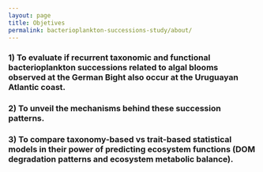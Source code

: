 ```yaml
---
layout: page
title: Objetives
permalink: bacterioplankton-successions-study/about/
---
```


### 1) To evaluate if recurrent taxonomic and functional bacterioplankton successions related to algal blooms observed at the German Bight also occur at the Uruguayan Atlantic coast.
### 2) To unveil the mechanisms behind these succession patterns.
### 3) To compare taxonomy-based vs trait-based statistical models in their power of predicting ecosystem functions (DOM degradation patterns and ecosystem metabolic balance).


